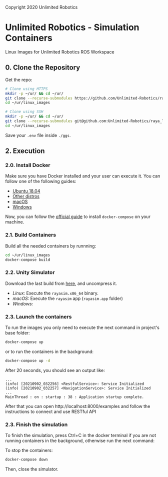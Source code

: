 Copyright 2020 Unlimited Robotics

# Unlimited Robotics - Simulation Containers

Linux Images for Unlimited Robotics ROS Workspace

## 0. Clone the Repository

Get the repo:

``` bash
# Clone using HTTPS
mkdir -p ~/ur/ && cd ~/ur/
git clone --recurse-submodules https://github.com/Unlimited-Robotics/raya_linux_images ./linux_images/
cd ~/ur/linux_images
```

``` bash
# Clone using SSH
mkdir -p ~/ur/ && cd ~/ur/
git clone --recurse-submodules git@github.com:Unlimited-Robotics/raya_linux_images.git ./linux_images/
cd ~/ur/linux_images
```

Save your `.env` file inside `./ggs`.

## 2. Execution

### 2.0. Install Docker

Make sure you have Docker installed and your user can execute it. You can follow one of the following guides:

* [Ubuntu 18.04](https://www.digitalocean.com/community/tutorials/how-to-install-and-use-docker-on-ubuntu-18-04)
* [Other distros](https://docs.docker.com/engine/install/)
* [macOS](https://docs.docker.com/desktop/mac/install/)
* [Windows](https://docs.docker.com/desktop/windows/install/)

Now, you can follow the [official guide](https://docs.docker.com/compose/install/) to install `docker-compose` on your machine. 

### 2.1. Build Containers

Build all the needed containers by runnning:

``` bash
cd ~/ur/linux_images
docker-compose build
```

### 2.2. Unity Simulator

Download the last build from [here](https://drive.google.com/drive/folders/1DFtWDQ-M6Jqbki_kkaV9_NSIQMhwCylo), and uncompress it.

* *Linux:* Execute the `rayasim.x86_64` binary.
* *macOS:* Execute the `rayasim` app (`rayasim.app` folder)
* *Windows:* 


### 2.3. Launch the containers

To run the images you only need to execute the next command in project's base folder:

```bash
docker-compose up
```

or to run the containers in the background:
```bash
docker-compose up -d
```

After 20 seconds, you should see an output like:

```
...
(info) [20210902_032256] <RestfulService>: Service Initialized
(info) [20210902_032257] <NavigationService>: Service Initialized
...
MainThread : on : startup : 38 : Application startup complete.
```

After that you can open http://localhost:8000/examples and follow the instructions to connect and use RESTful API

### 2.3. Finish the simulation

To finish the simulation, press Ctrl+C in the docker terminal if you are not running containers in the background, otherwise run the next command:

To stop the containers:

```bash
docker-compose down
```

Then, close the simulator.
